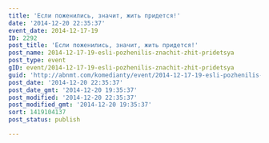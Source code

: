 ```yaml
---
title: 'Если поженились, значит, жить придется!'
date: '2014-12-20 22:35:37'
event_date: 2014-12-17-19
ID: 2292
post_title: 'Если поженились, значит, жить придется!'
post_name: 2014-12-17-19-esli-pozhenilis-znachit-zhit-pridetsya
post_type: event
gID: event/2014-12-17-19-esli-pozhenilis-znachit-zhit-pridetsya
guid: 'http://abnmt.com/komedianty/event/2014-12-17-19-esli-pozhenilis-znachit-zhit-pridetsya'
post_date: '2014-12-20 22:35:37'
post_date_gmt: '2014-12-20 19:35:37'
post_modified: '2014-12-20 22:35:37'
post_modified_gmt: '2014-12-20 19:35:37'
sort: 1419104137
post_status: publish

---
```


